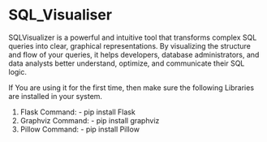 # SQL_Visualiser
SQLVisualizer is a powerful and intuitive tool that transforms complex SQL queries into clear, graphical representations. By visualizing the structure and flow of your queries, it helps developers, database administrators, and data analysts better understand, optimize, and communicate their SQL logic.

If You are using it for the first time, then make sure the following Libraries are installed in your system.
1. Flask
   Command: - pip install Flask
2. Graphviz
   Command: - pip install graphviz
3. Pillow
   Command: - pip install Pillow
